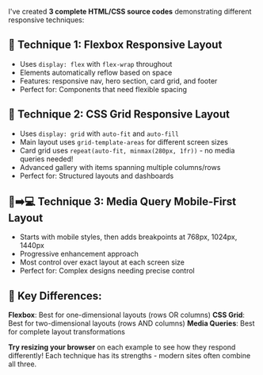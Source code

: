 I've created **3 complete HTML/CSS source codes** demonstrating different responsive techniques:

## 📱 **Technique 1: Flexbox Responsive Layout**
- Uses `display: flex` with `flex-wrap` throughout
- Elements automatically reflow based on space
- Features: responsive nav, hero section, card grid, and footer
- Perfect for: Components that need flexible spacing

## 📐 **Technique 2: CSS Grid Responsive Layout**
- Uses `display: grid` with `auto-fit` and `auto-fill`
- Main layout uses `grid-template-areas` for different screen sizes
- Card grid uses `repeat(auto-fit, minmax(280px, 1fr))` - no media queries needed!
- Advanced gallery with items spanning multiple columns/rows
- Perfect for: Structured layouts and dashboards

## 📱➡️💻 **Technique 3: Media Query Mobile-First Layout**
- Starts with mobile styles, then adds breakpoints at 768px, 1024px, 1440px
- Progressive enhancement approach
- Most control over exact layout at each screen size
- Perfect for: Complex designs needing precise control

## 🎯 Key Differences:

**Flexbox**: Best for one-dimensional layouts (rows OR columns)
**CSS Grid**: Best for two-dimensional layouts (rows AND columns)
**Media Queries**: Best for complete layout transformations

**Try resizing your browser** on each example to see how they respond differently! Each technique has its strengths - modern sites often combine all three.
